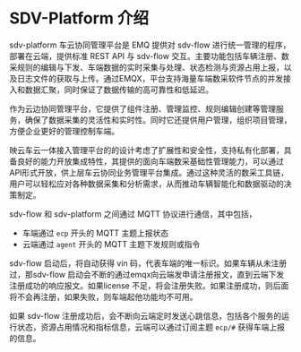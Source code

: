 # SDV-Platform 介绍

sdv-platform 车云协同管理平台是 EMQ 提供对 sdv-flow 进行统一管理的程序，部署在云端，提供标准 REST API 与 sdv-flow 交互。主要功能包括车辆注册、数采规则的编辑与下发、车端数据的实时采集与处理、状态检测与资源占用上报，以及日志文件的获取与上传。通过EMQX，平台支持海量车端数采软件节点的并发接入和数据汇聚，同时保证了数据传输的高可靠性和低延迟。

作为云边协同管理平台，它提供了组件注册、管理监控、规则编辑创建等管理服务，确保了数据采集的灵活性和实时性。同时它还提供用户管理，组织项目管理，方便企业更好的管理控制车端。

映云车云一体接入管理平台的的设计考虑了扩展性和安全性，支持私有化部署，具备良好的能力开放集成特性，其提供的面向车端数采基础性管理能力，可以通过API形式开放，供上层车云协同业务管理平台集成。通过这种灵活的数采工具链，用户可以轻松应对各种数据采集和分析需求，从而推动车辆智能化和数据驱动的决策制定。

sdv-flow 和 sdv-platform 之间通过 MQTT 协议进行通信，其中包括，

- 车端通过 `ecp` 开头的 MQTT 主题上报状态
- 云端通过 `agent` 开头的 MQTT 主题下发规则或指令

sdv-flow 启动后，将自动获得 vin 码，代表车端的唯一标识。如果车辆从未注册过，那sdv-flow 启动会不断的通过emqx向云端发申请注册报文，直到云端下发注册成功的响应报文。如果license 不足，将会注册失败。如果注册成功，则后面将不会再注册，如果失败，则车端起他功能均不可用。

如果 sdv-flow 注册成功后，会不断向云端定时发送心跳信息，包括各个服务的运行状态，资源占用情况和指标信息，云端可以通过订阅主题 `ecp/#` 获得车端上报的信息。